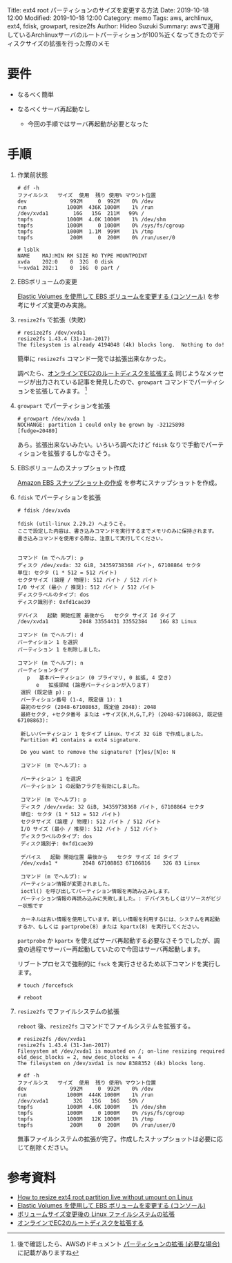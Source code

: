 Title: ext4 root パーティションのサイズを変更する方法
Date: 2019-10-18 12:00
Modified: 2019-10-18 12:00
Category: memo
Tags: aws, archlinux, ext4, fdisk, growpart, resize2fs
Author: Hideo Suzuki
Summary: awsで運用しているArchlinuxサーバのルートパーティションが100%近くなってきたのでディスクサイズの拡張を行った際のメモ

# 要件

- なるべく簡単
- なるべくサーバ再起動なし

  - 今回の手順ではサーバ再起動が必要となった

# 手順

1. 作業前状態

    ```
    # df -h
    ファイルシス   サイズ  使用  残り 使用% マウント位置
    dev              992M     0  992M    0% /dev
    run             1000M  436K 1000M    1% /run
    /dev/xvda1        16G   15G  211M   99% /
    tmpfs           1000M  4.0K 1000M    1% /dev/shm
    tmpfs           1000M     0 1000M    0% /sys/fs/cgroup
    tmpfs           1000M  1.1M  999M    1% /tmp
    tmpfs            200M     0  200M    0% /run/user/0
    ```

    ```
    # lsblk
    NAME    MAJ:MIN RM SIZE RO TYPE MOUNTPOINT
    xvda    202:0    0  32G  0 disk
    └─xvda1 202:1    0  16G  0 part /
    ```

1. EBSボリュームの変更

    [Elastic Volumes を使用して EBS ボリュームを変更する (コンソール)](https://docs.aws.amazon.com/ja_jp/AWSEC2/latest/UserGuide/requesting-ebs-volume-modifications.html#modify-ebs-volume) を参考にサイズ変更のみ実施。

1. `resize2fs` で拡張（失敗）

    ```
    # resize2fs /dev/xvda1
    resize2fs 1.43.4 (31-Jan-2017)
    The filesystem is already 4194048 (4k) blocks long.  Nothing to do!
    ```

    簡単に `resize2fs` コマンド一発では拡張出来なかった。

    調べたら、[オンラインでEC2のルートディスクを拡張する](https://qiita.com/ikeisuke/items/125ed240c3881036a287) 同じようなメッセージが出力されている記事を発見したので、`growpart` コマンドでパーティションを拡張してみます。 [^1]

1. `growpart` でパーティションを拡張

    ```
    # growpart /dev/xvda 1
    NOCHANGE: partition 1 could only be grown by -32125898 [fudge=20480]
    ```

    あら。拡張出来ないみたい。いろいろ調べたけど `fdisk` なりで手動でパーティションを拡張するしかなさそう。

1. EBSボリュームのスナップショット作成

    [Amazon EBS スナップショットの作成](https://docs.aws.amazon.com/ja_jp/AWSEC2/latest/UserGuide/ebs-creating-snapshot.html) を参考にスナップショットを作成。

1. `fdisk` でパーティションを拡張

    ```
    # fdisk /dev/xvda

    fdisk (util-linux 2.29.2) へようこそ。
    ここで設定した内容は、書き込みコマンドを実行するまでメモリのみに保持されます。
    書き込みコマンドを使用する際は、注意して実行してください。


    コマンド (m でヘルプ): p
    ディスク /dev/xvda: 32 GiB, 34359738368 バイト, 67108864 セクタ
    単位: セクタ (1 * 512 = 512 バイト)
    セクタサイズ (論理 / 物理): 512 バイト / 512 バイト
    I/O サイズ (最小 / 推奨): 512 バイト / 512 バイト
    ディスクラベルのタイプ: dos
    ディスク識別子: 0xfd1cae39

    デバイス   起動 開始位置 最後から   セクタ サイズ Id タイプ
    /dev/xvda1          2048 33554431 33552384    16G 83 Linux

    コマンド (m でヘルプ): d
    パーティション 1 を選択
    パーティション 1 を削除しました。

    コマンド (m でヘルプ): n
    パーティションタイプ
       p   基本パーティション (0 プライマリ, 0 拡張, 4 空き)
          e   拡張領域 (論理パーティションが入ります)
     選択 (既定値 p): p
     パーティション番号 (1-4, 既定値 1): 1
     最初のセクタ (2048-67108863, 既定値 2048): 2048
     最終セクタ, +セクタ番号 または +サイズ{K,M,G,T,P} (2048-67108863, 既定値 67108863):

     新しいパーティション 1 をタイプ Linux、サイズ 32 GiB で作成しました。
     Partition #1 contains a ext4 signature.

     Do you want to remove the signature? [Y]es/[N]o: N

     コマンド (m でヘルプ): a

     パーティション 1 を選択
     パーティション 1 の起動フラグを有効にしました。

     コマンド (m でヘルプ): p
     ディスク /dev/xvda: 32 GiB, 34359738368 バイト, 67108864 セクタ
     単位: セクタ (1 * 512 = 512 バイト)
     セクタサイズ (論理 / 物理): 512 バイト / 512 バイト
     I/O サイズ (最小 / 推奨): 512 バイト / 512 バイト
     ディスクラベルのタイプ: dos
     ディスク識別子: 0xfd1cae39

     デバイス   起動 開始位置 最後から   セクタ サイズ Id タイプ
     /dev/xvda1 *        2048 67108863 67106816    32G 83 Linux

     コマンド (m でヘルプ): w
     パーティション情報が変更されました。
     ioctl() を呼び出してパーティション情報を再読み込みします。
     パーティション情報の再読み込みに失敗しました。: デバイスもしくはリソースがビジー状態です

     カーネルは古い情報を使用しています。新しい情報を利用するには、システムを再起動するか、もしくは partprobe(8) または kpartx(8) を実行してください。
    ```

    `partprobe` か `kpartx` を使えばサーバ再起動する必要なさそうでしたが、調査の過程でサーバー再起動していたので今回はサーバ再起動します。

    リブートプロセスで強制的に `fsck` を実行させるため以下コマンドを実行します。

    ```
    # touch /forcefsck
    ```

    ```
    # reboot
    ```

1. `resize2fs` でファイルシステムの拡張

    `reboot` 後、`resize2fs` コマンドでファイルシステムを拡張する。

    ```
    # resize2fs /dev/xvda1
    resize2fs 1.43.4 (31-Jan-2017)
    Filesystem at /dev/xvda1 is mounted on /; on-line resizing required
    old_desc_blocks = 2, new_desc_blocks = 4
    The filesystem on /dev/xvda1 is now 8388352 (4k) blocks long.

    ```

    ```
    # df -h
    ファイルシス   サイズ  使用  残り 使用% マウント位置
    dev              992M     0  992M    0% /dev
    run             1000M  444K 1000M    1% /run
    /dev/xvda1        32G   15G   16G   50% /
    tmpfs           1000M  4.0K 1000M    1% /dev/shm
    tmpfs           1000M     0 1000M    0% /sys/fs/cgroup
    tmpfs           1000M   12K 1000M    1% /tmp
    tmpfs            200M     0  200M    0% /run/user/0
    ```

    無事ファイルシステムの拡張が完了。作成したスナップショットは必要に応じて削除ください。

# 参考資料

- [How to resize ext4 root partition live without umount on Linux](https://linuxconfig.org/how-to-resize-ext4-root-partition-live-without-Aumount)
- [Elastic Volumes を使用して EBS ボリュームを変更する (コンソール)](https://docs.aws.amazon.com/ja_jp/AWSEC2/latest/UserGuide/requesting-ebs-volume-modifications.html#modify-ebs-volume)
- [ボリュームサイズ変更後の Linux ファイルシステムの拡張](https://docs.aws.amazon.com/ja_jp/AWSEC2/latest/UserGuide/recognize-expanded-volume-linux.html#extend-linux-volume-partition)
- [オンラインでEC2のルートディスクを拡張する](https://qiita.com/ikeisuke/items/125ed240c3881036a287)

[^1]: 後で確認したら、AWSのドキュメント [パーティションの拡張 (必要な場合)](https://docs.aws.amazon.com/ja_jp/AWSEC2/latest/UserGuide/recognize-expanded-volume-linux.html#extend-linux-volume-partition) に記載がありますね

